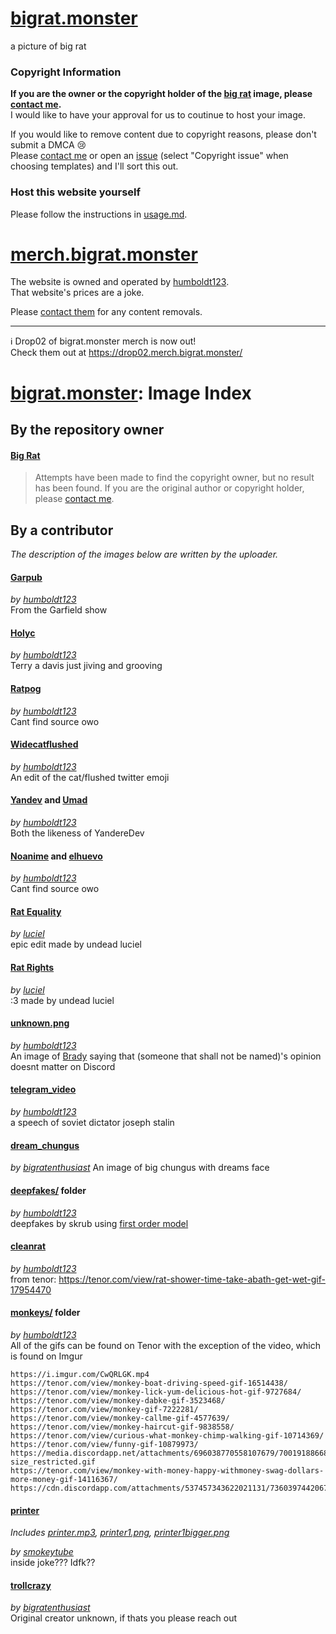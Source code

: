 # [bigrat.monster]

a picture of big rat

### Copyright Information

**If you are the owner or the copyright holder of the [big rat] image, please [contact me][email-copyright].**  
I would like to have your approval for us to coutinue to host your image.

If you would like to remove content due to copyright reasons, please don't submit a DMCA 😢  
Please [contact me][email-copyright] or open an [issue] (select "Copyright issue" when choosing templates) and I'll sort this out.

### Host this website yourself

Please follow the instructions in [usage.md].

# [merch.bigrat.monster]

The website is owned and operated by [humboldt123].  
That website's prices are a joke.

Please [contact them][email-skrub] for any content removals.

---

ℹ Drop02 of bigrat.monster merch is now out!  
Check them out at <https://drop02.merch.bigrat.monster/>

# [bigrat.monster]: Image Index

## By the repository owner

#### [Big Rat](media/bigrat.png)
> Attempts have been made to find the copyright owner, but no result has been found.
If you are the original author or copyright holder, please [contact me][email-copyright].

## By a contributor
*The description of the images below are written by the uploader.*

#### [Garpub](media/garpub.gif)

*by [humboldt123]*  
From the Garfield show

#### [Holyc](media/holyc.gif)

*by [humboldt123]*  
Terry a davis just jiving and grooving

#### [Ratpog](media/ratpog.jpg)

*by [humboldt123]*  
Cant find source owo

#### [Widecatflushed](media/widecatflushed.png)

*by [humboldt123]*  
An edit of the cat/flushed twitter emoji

#### [Yandev](media/yandev.gif) and [Umad](media/umad.gif)

*by [humboldt123]*  
Both the likeness of YandereDev

#### [Noanime](media/noanime.gif) and [elhuevo](media/elheuvo.gif) <!-- Yes, the filename is spelt wrong in the repo -->

*by [humboldt123]*  
Cant find source owo

#### [Rat Equality](media/ratequality.png)

*by [luciel]*  
epic edit made by undead luciel

#### [Rat Rights](media/ratrights.png)

*by [luciel]*  
:3 made by undead luciel

#### [unknown.png](media/unknown.png)

*by [humboldt123]*  
An image of [Brady] saying that (someone that shall not be named)'s opinion doesnt matter on Discord

#### [telegram_video](media/telegram_video.mp4)

*by [humboldt123]*  
a speech of soviet dictator joseph stalin

#### [dream_chungus](media/dream_chungus.png)

*by [bigratenthusiast]*
An image of big chungus with dreams face

#### [deepfakes/](media/deepfakes/) folder

*by [humboldt123]*  
deepfakes by skrub using [first order model]

#### [cleanrat](media/cleanrat.gif)

*by [humboldt123]*  
from tenor: <https://tenor.com/view/rat-shower-time-take-abath-get-wet-gif-17954470>

#### [monkeys/](media/monkeys/) folder

*by [humboldt123]*  
All of the gifs can be found on Tenor with the exception of the video, which is found on Imgur

```
https://i.imgur.com/CwQRLGK.mp4
https://tenor.com/view/monkey-boat-driving-speed-gif-16514438/
https://tenor.com/view/monkey-lick-yum-delicious-hot-gif-9727684/
https://tenor.com/view/monkey-dabke-gif-3523468/
https://tenor.com/view/monkey-gif-7222281/
https://tenor.com/view/monkey-callme-gif-4577639/
https://tenor.com/view/monkey-haircut-gif-9838558/
https://tenor.com/view/curious-what-monkey-chimp-walking-gif-10714369/
https://tenor.com/view/funny-gif-10879973/
https://media.discordapp.net/attachments/696038770558107679/700191886681309214/ShallowUnhealthyDeermouse-size_restricted.gif
https://tenor.com/view/monkey-with-money-happy-withmoney-swag-dollars-more-money-gif-14116367/
https://cdn.discordapp.com/attachments/537457343622021131/736039744206798928/Monkey_Orange.gif
```

#### [printer](printer/printer.html)  
*Includes [printer.mp3](media/printer.mp3), [printer1.png](media/printer1.png), [printer1bigger.png](media/printer1bigger.png)*

*by [smokeytube]*  
inside joke??? Idfk??

#### [trollcrazy](media/trollcrazy.png)

*by [bigratenthusiast]*  
Original creator unknown, if thats you please reach out

<!-- Links in main parts -->
[bigrat.monster]: https://bigrat.monster/
[merch.bigrat.monster]: https://merch.bigrat.monster/
[big rat]: https://bigrat.monster/media/bigrat.png
[usage.md]: usage.md
[email-copyright]: mailto:sonothing.emailme@gmail.com?subject=%5Bbigrat.monster%5D%20Copyright
[email-skrub]: mailto:skrub@bigrat.monster
[issue]: https://github.com/bigratmonster/bigrat.monster/issues/new/choose/

<!-- Users in credits -->
[Brady]: https://github.com/ZeroMemes/
[first order model]: https://github.com/AliaksandrSiarohin/first-order-model/

<!-- Contributors -->
[humboldt123]: https://github.com/humboldt123/
[luciel]: https://github.com/undeadluciel/
[bigratenthusiast]: https://github.com/bigratenthusiast/
[smokeytube]: https://github.com/smokeytube/
